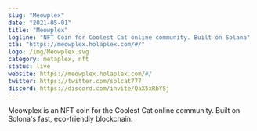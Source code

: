 ```yaml
---
slug: "Meowplex"
date: "2021-05-01"
title: "Meowplex"
logline: "NFT Coin for Coolest Cat online community. Built on Solana"
cta: "https://meowplex.holaplex.com/#/"
logo: /img/Meowplex.svg
category: metaplex, nft
status: live
website: https://meowplex.holaplex.com/#/
twitter: https://twitter.com/solcat777
discord: https://discord.com/invite/QaX5xRbYSj
---
```


Meowplex is an NFT coin for the Coolest Cat online community. Built on Solona's fast, eco-friendly blockchain.
